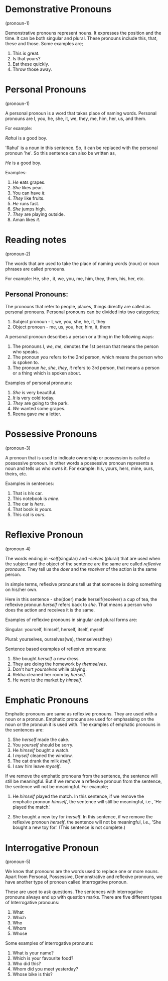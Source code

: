 # Demonstrative Pronouns

(pronoun-1)

Demonstrative pronouns represent nouns. It expresses the position and the time.
It can be both singular and plural. These pronouns include this, that, these and
those. Some examples are;

1. This is great.
2. Is that yours?
3. Eat these quickly.
4. Throw those away.

# Personal Pronouns

(pronoun-1)

A personal pronoun is a word that takes place of naming words. Personal pronouns
are I, you, he, she, it, we, they, me, him, her, us, and them.

For example: 

_Rahul_ is a good boy.

'Rahul' is a noun in this sentence. So, it can be replaced with the personal pronoun 'he'. So this sentence can also be written as, 

_He_ is a good boy.

Examples:

1. _He_ eats grapes.
2. _She_ likes pear.
3. You can have _it._
4. _They_ like fruits.
5. _He_ runs fast.
6. _She_ jumps high.
7. _They_ are playing outside.
8. Aman likes _it_.

# Reading notes

(pronoun-2)

The words that are used to take the place of naming words (noun) or noun phrases
are called pronouns.

For example: He, she , it, we, you, me, him, they, them, his, her, etc.

## Personal Pronouns:

The pronouns that refer to people, places, things directly are called as
personal pronouns. Personal pronouns can be divided into two categories;

1.  Subject pronoun - I, we, you, she, he, it, they
2.  Object pronoun - me, us, you, her, him, it, them

A personal pronoun describes a person or a thing in the following ways:

1. The pronouns _I_, _we_, _me_, denotes the 1st person that means the person
   who speaks.
2. The pronoun _you_ refers to the 2nd person, which means the person who is
   spoken to.
3. The pronoun _he_, _she_, _they_, _it_ refers to 3rd person, that means a
   person or a thing which is spoken about.

Examples of personal pronouns:

1. _She_ is very beautiful.
2. _It_ is very cold today.
3. _They_ are going to the park.
4. _We_ wanted some grapes.
5. Reena gave _me_ a letter.

# Possessive Pronouns

(pronoun-3)

A pronoun that is used to indicate ownership or possession is called a
possessive pronoun. In other words a possessive pronoun represents a noun and
tells us who owns it. For example: his, yours, hers, mine, ours, theirs, etc.

Examples in sentences:

1. That is _his_ car.
2. This notebook is _mine_.
3. The car is _hers_.
4. That book is _yours_.
5. This cat is _ours_.

# Reflexive Pronoun

(pronoun-4)

The words ending in _-self_(singular) and _-selves_ (plural) that are used when
the subject and the object of the sentence are the same are called _reflexive
pronouns_. They tell us the _doer_ and the _receiver_ of the action is the same
person.

In simple terms, reflexive pronouns tell us that someone is doing something on
his/her own.

Here in this sentence - she(doer) made herself(receiver) a cup of tea, the
reflexive pronoun _herself_ refers back to _she_. That means a person who does
the action and receives it is the same.

Examples of reflexive pronouns in singular and plural forms are:

Singular: yourself, himself, herself, itself, myself

Plural: yourselves, ourselves(we), themselves(they)

Sentence based examples of reflexive pronouns:

1. She bought _herself_ a new dress.
2. They are doing the homework by _themselves_.
3. Don't hurt _yourselves_ while playing.
4. Rekha cleaned her room by _herself_.
5. He went to the market by _himself_.

# Emphatic Pronouns

Emphatic pronouns are same as reflexive pronouns. They are used with a noun or a pronoun. Emphatic pronouns are used for emphasising on the noun or the pronoun it is used with. The examples of emphatic pronouns in the sentences are:
1. She *herself* made the cake.
2. You *yourself* should be sorry.
3. He *himself* bought a watch.
4. I *myself* cleaned the window.
5. The cat drank the milk *itself*.
6. I saw him leave *myself*.

If we remove the emphatic pronouns from the sentence, the sentence will still be meaningful. But if we remove a reflexive pronoun from the sentence, the sentence will not be meaningful. For example;
1. He *himself* played the match.
In this sentence, if we remove the emphatic pronoun *himself*, the sentence will still be meaningful, i.e.,
'He played the match.'

2. She bought a new toy for *herself*.
In this sentence, if we remove the reflexive pronoun *herself*, the sentence will not be meaningful, i.e.,
'She bought a new toy for.'
(This sentence is not complete.)

# Interrogative Pronoun

(pronoun-5)

We know that pronouns are the words used to replace one or more nouns. Apart
from Personal, Possessive, Demonstrative and reflexive pronouns, we have another
type of pronoun called interrogative pronoun.

These are used to ask questions. The sentences with interrogative pronouns
always end up with question marks. There are five different types of
Interrogative pronouns:

1. What
2. Which
3. Who
4. Whom
5. Whose

Some examples of interrogative pronouns:

1. What is your name?
2. Which is your favourite food?
3. Who did this?
4. Whom did you meet yesterday?
5. Whose bike is this?

